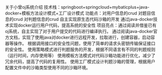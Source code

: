 关于小曾oj系统介绍
技术栈：springboot+springcloud+mybaticplus+java-docker+模板方法设计模式+工厂设计模式
功能点：对用户信息的crud
    对题目信息的crud
    对判题信息的crud
    自主实现原生态代码沙箱的开发
    通过java-docker技术实现docker运行用户代码，提高系统的安全性
项目亮点：通过阅读并借鉴已有oj系统，自主实现了对于用户提交的代码进行编译执行。
    通过阅读java-docker官方文档，实现了使用java对docker进行远程开发，拉取进行，创建容器，启动容器等操作。
    根据调用接口的安全性问题，使用了简单的请求头密钥传输保证接口的安全性。
    使用策略模式进行判题服务的开发，根据不同语言有不同的判题规则（运行时间，内存使用等）
    使用模板方法模式对代码沙箱功能进行优化，减少了冗余代码，提高了代码的复用性。
    使用工厂模式设计判题沙箱的管理，根据用户配置文件中的沙箱类型使用不同的沙箱环境。